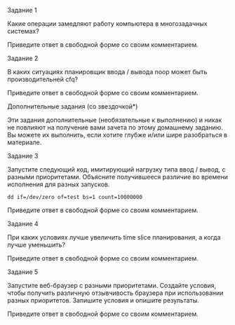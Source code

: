 Задание 1

Какие операции замедляют работу компьютера в многозадачных системах?

Приведите ответ в свободной форме со своим комментарием.

Задание 2

В каких ситуациях планировщик ввода / вывода noop может быть производительней cfq?

Приведите ответ в свободной форме со своим комментарием.

Дополнительные задания (со звездочкой*)

Эти задания дополнительные (необязательные к выполнению) и никак не повлияют на получение вами зачета по этому домашнему заданию. Вы можете их выполнить, если хотите глубже и/или шире разобраться в материале.

Задание 3

Запустите следующий код, имитирующий нагрузку типа ввод / вывод, с разными приоритетами. Объясните получившееся различие во времени исполнения для разных запусков.

```
dd if=/dev/zero of=test bs=1 count=10000000

```
Приведите ответ в свободной форме со своим комментарием.

Задание 4

При каких условиях лучше увеличить time slice планирования, а когда лучше уменьшить?

Приведите ответ в свободной форме со своим комментарием.

Задание 5

Запустите веб-браузер с разными приоритетами. Создайте условия, чтобы получить различную отзывчивость браузера при использовании разных приоритетов. Запишите условия и опишите результаты.

Приведите ответ в свободной форме со своим комментарием.